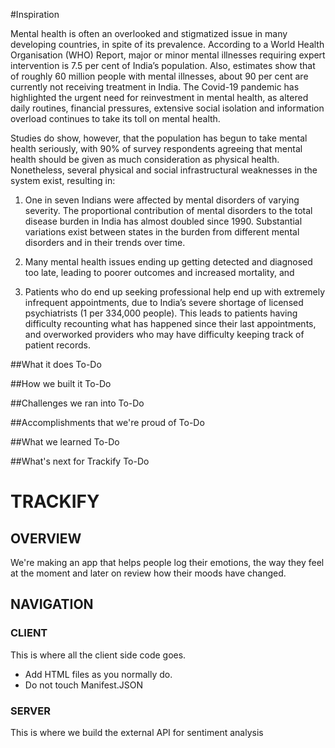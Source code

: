 #Inspiration

Mental health is often an overlooked and stigmatized issue in many developing countries, in spite of its prevalence. According to a World Health Organisation (WHO) Report, major or minor mental illnesses requiring expert intervention is 7.5 per cent of India’s population. Also, estimates show that of roughly 60 million people with mental illnesses, about 90 per cent are currently not receiving treatment in India. The Covid-19 pandemic has highlighted the urgent need for reinvestment in mental health, as altered daily routines, financial pressures, extensive social isolation and information overload continues to take its toll on mental health.

Studies do show, however, that the population has begun to take mental health seriously, with 90% of survey respondents agreeing that mental health should be given as much consideration as physical health. Nonetheless, several physical and social infrastructural weaknesses in the system exist, resulting in:

1) One in seven Indians were affected by mental disorders of varying severity. The proportional contribution of mental disorders to the total disease burden in India has almost doubled since 1990. Substantial variations exist between states in the burden from different mental disorders and in their trends over time.

2) Many mental health issues ending up getting detected and diagnosed too late, leading to poorer outcomes and increased mortality, and

4) Patients who do end up seeking professional help end up with extremely infrequent appointments, due to India’s severe shortage of licensed psychiatrists (1 per 334,000 people). This leads to patients having difficulty recounting what has happened since their last appointments, and overworked providers who may have difficulty keeping track of patient records.

##What it does
To-Do

##How we built it
To-Do

##Challenges we ran into
To-Do

##Accomplishments that we're proud of
To-Do

##What we learned
To-Do

##What's next for Trackify
To-Do

# TRACKIFY

## OVERVIEW

We're making an app that helps people log their emotions, the way they feel at the moment and later on review how their moods have changed.

## NAVIGATION

### CLIENT

This is where all the client side code goes.

- Add HTML files as you normally do.
- Do not touch Manifest.JSON

### SERVER

This is where we build the external API for sentiment analysis
